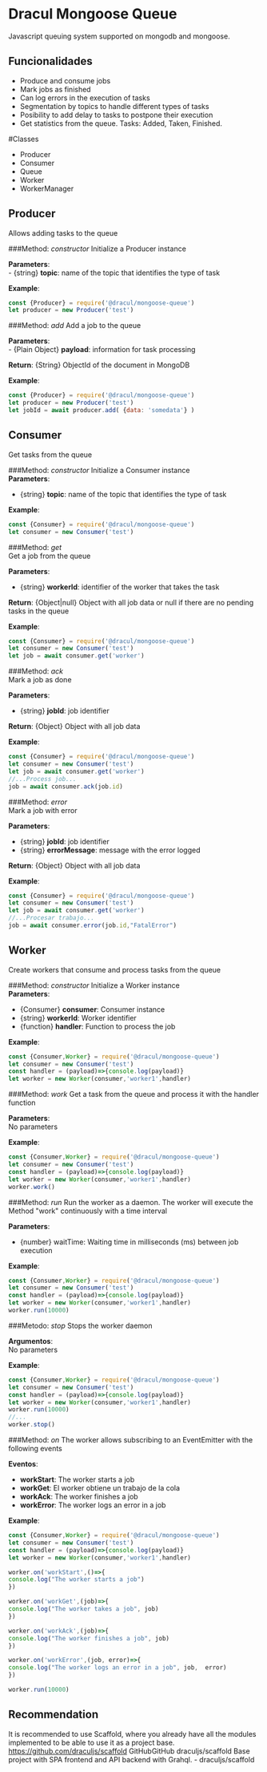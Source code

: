# Dracul Mongoose Queue

Javascript queuing system supported on mongodb and mongoose.

## Funcionalidades
- Produce and consume jobs
- Mark jobs as finished
- Can log errors in the execution of tasks  
- Segmentation by topics to handle different types of tasks 
- Posibility to add delay to tasks to postpone their execution
- Get statistics from the queue. Tasks: Added, Taken, Finished.

#Classes

- Producer
- Consumer
- Queue
- Worker
- WorkerManager

## Producer
Allows adding tasks to the queue

###Method: _constructor_
Initialize a Producer instance  

**Parameters**:  
    - {string} **topic**: name of the topic that identifies the type of task
    
**Example**: 
```js
const {Producer} = require('@dracul/mongoose-queue')
let producer = new Producer('test')
```
    
###Method: _add_
Add a job to the queue

**Parameters**:  
    - {Plain Object} **payload**: information for task processing   

**Return**: {String} ObjectId of the document in MongoDB

**Example**: 

```js
const {Producer} = require('@dracul/mongoose-queue')
let producer = new Producer('test')
let jobId = await producer.add( {data: 'somedata'} )
```


## Consumer
Get tasks from the queue

###Method: _constructor_
Initialize a Consumer instance  
**Parameters**:  
- {string} **topic**: name of the topic that identifies the type of task
    
**Example**: 
```js
const {Consumer} = require('@dracul/mongoose-queue')
let consumer = new Consumer('test')
```

###Method: _get_  
Get a job from the queue

**Parameters**:  
- {string} **workerId**: identifier of the worker that takes the task 

**Return**: {Object|null} Object with all job data or null if there are no pending tasks in the queue

**Example**: 

```js
const {Consumer} = require('@dracul/mongoose-queue')
let consumer = new Consumer('test')
let job = await consumer.get('worker')
```

###Method: _ack_  
Mark a job as done

**Parameters**:  
- {string} **jobId**: job identifier

**Return**: {Object} Object with all job data

**Example**: 

```js
const {Consumer} = require('@dracul/mongoose-queue')
let consumer = new Consumer('test')
let job = await consumer.get('worker')
//...Process job...
job = await consumer.ack(job.id)
```

###Method: _error_  
Mark a job with error

**Parameters**:  
- {string} **jobId**: job identifier
- {string} **errorMessage**: message with the error logged

**Return**: {Object} Object with all job data

**Example**: 

```js
const {Consumer} = require('@dracul/mongoose-queue')
let consumer = new Consumer('test')
let job = await consumer.get('worker')
//...Procesar trabajo...
job = await consumer.error(job.id,"FatalError")
```

## Worker
Create workers that consume and process tasks from the queue

###Method: _constructor_
Initialize a Worker instance  
**Parameters**:  
- {Consumer} **consumer**: Consumer instance
- {string} **workerId**: Worker identifier
- {function} **handler**: Function to process the job
    
**Example**: 
```js
const {Consumer,Worker} = require('@dracul/mongoose-queue')
let consumer = new Consumer('test')
const handler = (payload)=>{console.log(payload)}
let worker = new Worker(consumer,'worker1',handler)
```

###Method: _work_
Get a task from the queue and process it with the handler function

**Parameters**:  
No parameters
    
**Example**: 
```js
const {Consumer,Worker} = require('@dracul/mongoose-queue')
let consumer = new Consumer('test')
const handler = (payload)=>{console.log(payload)}
let worker = new Worker(consumer,'worker1',handler)
worker.work()
```


###Method: _run_
Run the worker as a daemon. The worker will execute the Method "work" continuously with a time interval

**Parameters**:  
- {number} waitTime: Waiting time in milliseconds (ms) between job execution
    
**Example**: 
```js
const {Consumer,Worker} = require('@dracul/mongoose-queue')
let consumer = new Consumer('test')
const handler = (payload)=>{console.log(payload)}
let worker = new Worker(consumer,'worker1',handler)
worker.run(10000)
```


###Metodo: _stop_
Stops the worker daemon

**Argumentos**:  
No parameters
   
**Example**: 
```js
const {Consumer,Worker} = require('@dracul/mongoose-queue')
let consumer = new Consumer('test')
const handler = (payload)=>{console.log(payload)}
let worker = new Worker(consumer,'worker1',handler)
worker.run(10000)
//...
worker.stop()
```


###Method: _on_
The worker allows subscribing to an EventEmitter with the following events


**Eventos**:  
- **workStart**: The worker starts a job
- **workGet**: El worker obtiene un trabajo de la cola
- **workAck**: The worker finishes a job
- **workError**: The worker logs an error in a job
    
**Example**: 
```js
const {Consumer,Worker} = require('@dracul/mongoose-queue')
let consumer = new Consumer('test')
const handler = (payload)=>{console.log(payload)}
let worker = new Worker(consumer,'worker1',handler)

worker.on('workStart',()=>{
console.log("The worker starts a job")
})

worker.on('workGet',(job)=>{
console.log("The worker takes a job", job)
})

worker.on('workAck',(job)=>{
console.log("The worker finishes a job", job)
})

worker.on('workError',(job, error)=>{
console.log("The worker logs an error in a job", job,  error)
})

worker.run(10000)
```

## Recommendation
It is recommended to use Scaffold, where you already have all the modules implemented to be able to use it as a project base.
https://github.com/draculjs/scaffold
GitHubGitHub
draculjs/scaffold
Base project with SPA frontend and API backend with Grahql. - draculjs/scaffold

